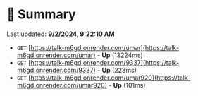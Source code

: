 # 📖 Summary
Last updated: **9/2/2024, 9:22:10 AM**

- `GET` [https://talk-m6gd.onrender.com/umar](https://talk-m6gd.onrender.com/umar) - **Up** (13224ms)
- `GET` [https://talk-m6gd.onrender.com/9337](https://talk-m6gd.onrender.com/9337) - **Up** (223ms)
- `GET` [https://talk-m6gd.onrender.com/umar920](https://talk-m6gd.onrender.com/umar920) - **Up** (101ms)
